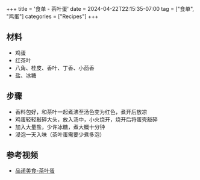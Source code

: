 +++
title = '食单 - 茶叶蛋'
date = 2024-04-22T22:15:35-07:00
tag = ["食单", "鸡蛋"]
categories = ["Recipes"]
+++

## 材料
- 鸡蛋
- 红茶叶
- 八角、桂皮、香叶、丁香、小茴香
- 盐、冰糖

## 步骤
- 香料包好，和茶叶一起煮沸至汤色变为红色，煮开后放凉
- 鸡蛋轻轻敲碎大头，放入汤中，小火烧开，烧开后将蛋壳敲碎
- 加入大量盐，少许冰糖，煮大概十分钟
- 浸泡一天入味（茶叶蛋需要少煮多泡）

## 参考视频
- [品诺美食-茶叶蛋](https://www.bilibili.com/video/BV1Hv411i7qv)